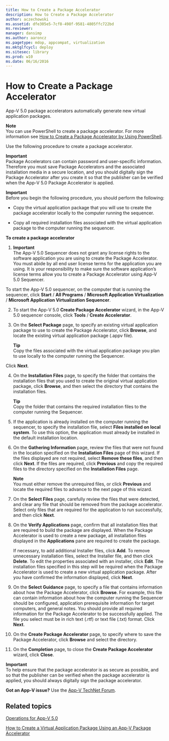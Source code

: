```yaml
---
title: How to Create a Package Accelerator
description: How to Create a Package Accelerator
author: aczechowski
ms.assetid: dfe305e5-7cf8-498f-9581-4805ffc722bd
ms.reviewer: 
manager: dansimp
ms.author: aaroncz
ms.pagetype: mdop, appcompat, virtualization
ms.mktglfcycl: deploy
ms.sitesec: library
ms.prod: w10
ms.date: 06/16/2016
---
```



# How to Create a Package Accelerator


App-V 5.0 package accelerators automatically generate new virtual application packages.

**Note**  
You can use PowerShell to create a package accelerator. For more information see [How to Create a Package Accelerator by Using PowerShell](how-to-create-a-package-accelerator-by-using-powershell.md).



Use the following procedure to create a package accelerator.

**Important**  
Package Accelerators can contain password and user-specific information. Therefore you must save Package Accelerators and the associated installation media in a secure location, and you should digitally sign the Package Accelerator after you create it so that the publisher can be verified when the App-V 5.0 Package Accelerator is applied.



**Important**  
Before you begin the following procedure, you should perform the following:

-   Copy the virtual application package that you will use to create the package accelerator locally to the computer running the sequencer.

-   Copy all required installation files associated with the virtual application package to the computer running the sequencer.



**To create a package accelerator**

1.  **Important**  
    The App-V 5.0 Sequencer does not grant any license rights to the software application you are using to create the Package Accelerator. You must abide by all end user license terms for the application you are using. It is your responsibility to make sure the software application’s license terms allow you to create a Package Accelerator using App-V 5.0 Sequencer.




To start the App-V 5.0 sequencer, on the computer that is running the sequencer, click **Start** / **All Programs** / **Microsoft Application Virtualization** / **Microsoft Application Virtualization Sequencer**.


2. To start the App-V 5.0 **Create Package Accelerator** wizard, in the App-V 5.0 sequencer console, click **Tools** / **Create Accelerator**.

3. On the **Select Package** page, to specify an existing virtual application package to use to create the Package Accelerator, click **Browse**, and locate the existing virtual application package (.appv file).

   **Tip**  
   Copy the files associated with the virtual application package you plan to use locally to the computer running the Sequencer.




Click **Next**.


4. On the **Installation Files** page, to specify the folder that contains the installation files that you used to create the original virtual application package, click **Browse**, and then select the directory that contains the installation files.

   **Tip**  
   Copy the folder that contains the required installation files to the computer running the Sequencer.



5. If the application is already installed on the computer running the sequencer, to specify the installation file, select **Files installed on local system**. To use this option, the application must already be installed in the default installation location.

6. On the **Gathering Information** page, review the files that were not found in the location specified on the **Installation Files** page of this wizard. If the files displayed are not required, select **Remove these files**, and then click **Next**. If the files are required, click **Previous** and copy the required files to the directory specified on the **Installation Files** page.

   **Note**  
   You must either remove the unrequired files, or click **Previous** and locate the required files to advance to the next page of this wizard.



7. On the **Select Files** page, carefully review the files that were detected, and clear any file that should be removed from the package accelerator. Select only files that are required for the application to run successfully, and then click **Next**.

8. On the **Verify Applications** page, confirm that all installation files that are required to build the package are displayed. When the Package Accelerator is used to create a new package, all installation files displayed in the **Applications** pane are required to create the package.

   If necessary, to add additional Installer files, click **Add**. To remove unnecessary installation files, select the Installer file, and then click **Delete**. To edit the properties associated with an installer, click **Edit**. The installation files specified in this step will be required when the Package Accelerator is used to create a new virtual application package. After you have confirmed the information displayed, click **Next**.

9. On the **Select Guidance** page, to specify a file that contains information about how the Package Accelerator, click **Browse**. For example, this file can contain information about how the computer running the Sequencer should be configured, application prerequisite information for target computers, and general notes. You should provide all required information for the Package Accelerator to be successfully applied. The file you select must be in rich text (.rtf) or text file (.txt) format. Click **Next**.

10. On the **Create Package Accelerator** page, to specify where to save the Package Accelerator, click **Browse** and select the directory.

11. On the **Completion** page, to close the **Create Package Accelerator** wizard, click **Close**.

   **Important**  
   To help ensure that the package accelerator is as secure as possible, and so that the publisher can be verified when the package accelerator is applied, you should always digitally sign the package accelerator.



**Got an App-V issue?** Use the [App-V TechNet Forum](https://social.technet.microsoft.com/Forums/home?forum=mdopappv).

## Related topics


[Operations for App-V 5.0](operations-for-app-v-50.md)

[How to Create a Virtual Application Package Using an App-V Package Accelerator](how-to-create-a-virtual-application-package-using-an-app-v-package-accelerator.md)









